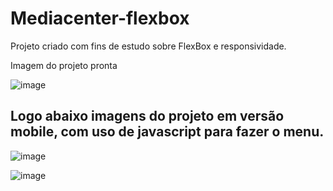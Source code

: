 # Mediacenter-flexbox

Projeto criado com fins de estudo sobre FlexBox e responsividade.

Imagem do projeto pronta




![image](https://github.com/daniel-depaiva/mediacenter-flexbox/assets/105226619/1d9279aa-7330-4581-9888-dd530f890da2)


## Logo abaixo imagens do projeto em versão mobile, com uso de javascript para fazer o menu.

![image](https://github.com/daniel-depaiva/mediacenter-flexbox/assets/105226619/67a3d85b-d1ce-456a-aac8-2703b86a5aac)


![image](https://github.com/daniel-depaiva/mediacenter-flexbox/assets/105226619/f5a15371-a82e-42f0-9eb7-2582e6b26cde)

